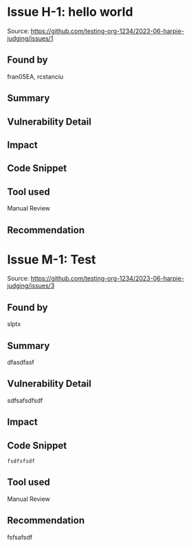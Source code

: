 # Issue H-1: hello world 

Source: https://github.com/testing-org-1234/2023-06-harpie-judging/issues/1 

## Found by 
fran05EA, rcstanciu
## Summary

## Vulnerability Detail

## Impact

## Code Snippet

## Tool used

Manual Review

## Recommendation

# Issue M-1: Test 

Source: https://github.com/testing-org-1234/2023-06-harpie-judging/issues/3 

## Found by 
slptx
## Summary

dfasdfasf

## Vulnerability Detail
sdfsafsdfsdf

## Impact

## Code Snippet

```
fsdfsfsdf
```

## Tool used

Manual Review

## Recommendation

fsfsafsdf

